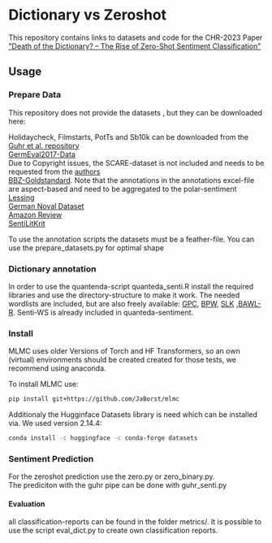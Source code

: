# Dictionary vs Zeroshot

This repository contains links to datasets and code for the CHR-2023 Paper ["Death of the Dictionary? – The Rise of Zero-Shot
Sentiment Classification"](https://discourse.computational-humanities-research.org/t/chr2023-conference/1978/2)

## Usage

### Prepare Data
This repository does not provide the datasets , but they can be downloaded here:

Holidaycheck, Filmstarts, PotTs and Sb10k can be downloaded from the [ Guhr et al. repository](https://github.com/oliverguhr/german-sentiment)\
[GermEval2017-Data](http://ltdata1.informatik.uni-hamburg.de/germeval2017/) \
Due to Copyright issues, the SCARE-dataset is not included and needs to be requested from the [authors]( https://www.romanklinger.de/scare/)\
[BBZ-Goldstandard](https://emporion.gswg.info/receive/emporion_mods_00000014). Note that the annotations in the annotations excel-file are aspect-based and need to be aggregated to the polar-sentiment\
[Lessing](https://github.com/lauchblatt/LessingSentimentEmotionCorpus)\
[German Noval Dataset](https://www.informatik.uni-wuerzburg.de/datascience/projects/nlp/kallimachos-concluded/german-novel-dataset/)\
[Amazon Review](https://huggingface.co/datasets/amazon_reviews_multi)\
[SentiLitKrit](https://github.com/dkltimon/SentiLitKrit_19-II)

To use the annotation scripts the datasets must be a feather-file. You can use the prepare_datasets.py for optimal shape 
### Dictionary annotation
In order to use the quantenda-script quanteda_senti.R install the required libraries and use the directory-structure to make it work. The needed wordlists are included, but are also freely available: [GPC](http://www.ulliwaltinger.de/sentiment/), [BPW](https://www.uni-giessen.de/de/fbz/fb02/forschung/research-networks/bsfa/textual_analysis/index), [SLK](https://github.com/dkltimon/SentiLitKrit_19-II/tree/master) ,[BAWL-R](https://www.ewi-psy.fu-berlin.de/psychologie/arbeitsbereiche/allgpsy/Download/index.html). Senti-WS is already included in quanteda-sentiment. 


### Install

MLMC uses older Versions of Torch and HF Transformers, so an own (virtual) environments should be created created for those tests, we recommend using anaconda. 

To install MLMC use:

```bash
pip install git+https://github.com/JaBorst/mlmc
```
Additionaly the Hugginface Datasets library is need which can be installed via. We used version 2.14.4:

```bash
conda install -c huggingface -c conda-forge datasets
```



### Sentiment Prediction 
For the zeroshot prediction use the zero.py or zero_binary.py.\
The prediciton with the guhr pipe can be done with guhr_senti.py

#### Evaluation
all classification-reports can be found in the folder metrics/. It is possible to use the script eval_dict.py to create own classification reports.
